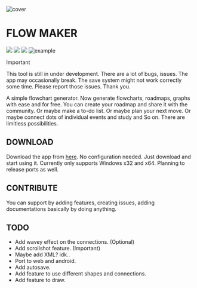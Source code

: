 ![cover](https://github.com/user-attachments/assets/532b41d2-c72d-4ce2-a87e-f5f7e6fe5725)
# FLOW MAKER

![](https://img.shields.io/badge/License-MIT-blue) 
![](https://img.shields.io/badge/release-v0.3.1.0-blue)
![](https://img.shields.io/badge/Godot-v4.4.1.stable.official-blue)
![example](https://github.com/user-attachments/assets/a576c337-2d83-489a-a5cd-9c04684e21e2)




> [!IMPORTANT]
> This tool is still in under development. There are a lot of bugs, issues. The app may occasionally break. The save system might not work correctly some time. Please report those issues. Thank you.

A simple flowchart generator. Now generate flowcharts, roadmaps, graphs with ease and for free. You can create your roadmap and share it with the community. Or maybe make a to-do list. Or maybe plan your next move. Or maybe connect dots of individual events and study and So on. There are limitless possibilities.

## DOWNLOAD

Download the app from [here](https://github.com/IsaacAneek/flow-maker/releases "here"). No configuration needed. Just download and start using it. Currently only supports Windows x32 and x64. Planning to release ports as well.

## CONTRIBUTE

You can support by adding features, creating issues, adding documentations basically by doing anything.

## TODO
- Add wavey effect on the connections. (Optional)
- Add scrollshot feature. (Important)
- Maybe add XML? idk..
- Port to web and android.
- Add autosave.
- Add feature to use different shapes and connections.
- Add feature to draw.
